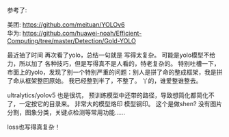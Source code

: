 参考了:
  
  美团:
  	https://github.com/meituan/YOLOv6  
  华为:
  	https://github.com/huawei-noah/Efficient-Computing/tree/master/Detection/Gold-YOLO
 

最近抽了时间 再次看了yolo，总结一句就是 写得太复杂。 可能是yolo模型不给力，所以加了 各种技巧，但是写得真不是人看的，特老复杂的。  特别吐槽一下，市面上的yolo，发现了别一个特别严重的问题：别人是拼了命的整成框架，我是拼了命从框架整回原始。  我已经整到半了，不整了。 丫的，谁爱整谁整去。

ultralytics/yolov5  也是很坑， 预训练模型中还带的路径，导致想简化都简化不了，一定按它的目录来。  非常大的模型烙印 模型钢印。 这个是做shen?  没有图片分割，图象分类，关键点检测等常用功能......


loss也写得真复杂！

 
 
